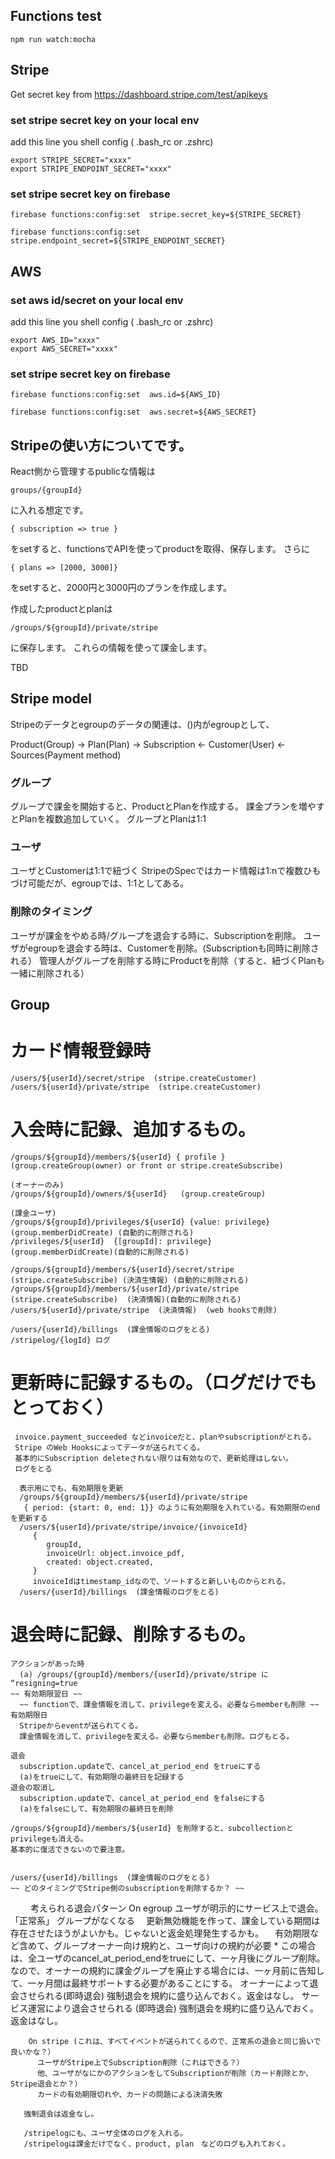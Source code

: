 
## Functions test

```
npm run watch:mocha
```

## Stripe

Get secret key from https://dashboard.stripe.com/test/apikeys

### set stripe secret key on your local env

add this line you shell config ( .bash_rc or .zshrc)

```
export STRIPE_SECRET="xxxx"
export STRIPE_ENDPOINT_SECRET="xxxx"

```

### set stripe secret key on firebase

```
firebase functions:config:set  stripe.secret_key=${STRIPE_SECRET}

firebase functions:config:set  stripe.endpoint_secret=${STRIPE_ENDPOINT_SECRET}

```

## AWS

### set aws id/secret on your local env

add this line you shell config ( .bash_rc or .zshrc)

```
export AWS_ID="xxxx"
export AWS_SECRET="xxxx"

```

### set stripe secret key on firebase

```
firebase functions:config:set  aws.id=${AWS_ID}

firebase functions:config:set  aws.secret=${AWS_SECRET}

```



## Stripeの使い方についてです。

React側から管理するpublicな情報は

```
groups/{groupId}
```

に入れる想定です。
```
{ subscription => true }
```

をsetすると、functionsでAPIを使ってproductを取得、保存します。
さらに
```
{ plans => [2000, 3000]}
```
をsetすると、2000円と3000円のプランを作成します。

作成したproductとplanは
```
/groups/${groupId}/private/stripe
```
に保存します。
これらの情報を使って課金します。

TBD


## Stripe model

Stripeのデータとegroupのデータの関連は、()内がegroupとして、

Product(Group) -> Plan(Plan)  -> Subscription <- Customer(User) <- Sources(Payment method)


### グループ
グループで課金を開始すると、ProductとPlanを作成する。
課金プランを増やすとPlanを複数追加していく。
グループとPlanは1:1

### ユーザ
ユーザとCustomerは1:1で紐づく
StripeのSpecではカード情報は1:nで複数ひもづけ可能だが、egroupでは、1:1としてある。

### 削除のタイミング

ユーザが課金をやめる時/グループを退会する時に、Subscriptionを削除。
ユーザがegroupを退会する時は、Customerを削除。(Subscriptionも同時に削除される）
管理人がグループを削除する時にProductを削除（すると、紐づくPlanも一緒に削除される）

## Group

# カード情報登録時
    /users/${userId}/secret/stripe  (stripe.createCustomer)
    /users/${userId}/private/stripe  (stripe.createCustomer)

# 入会時に記録、追加するもの。
    /groups/${groupId}/members/${userId} { profile } (group.createGroup(owner) or front or stripe.createSubscribe)

    (オーナーのみ)
    /groups/${groupId}/owners/${userId}   (group.createGroup)

    (課金ユーザ)
    /groups/${groupId}/privileges/${userId} {value: privilege}  (group.memberDidCreate) (自動的に削除される)
    /privileges/${userId}  {[groupId]: privilege}   (group.memberDidCreate)(自動的に削除される)

    /groups/${groupId}/members/${userId}/secret/stripe (stripe.createSubscribe) (決済生情報) (自動的に削除される)
    /groups/${groupId}/members/${userId}/private/stripe (stripe.createSubscribe)  (決済情報)(自動的に削除される)
    /users/${userId}/private/stripe  (決済情報)  (web hooksで削除)
    
    /users/{userId}/billings  (課金情報のログをとる)
    /stripelog/{logId} ログ

# 更新時に記録するもの。（ログだけでもとっておく）
     invoice.payment_succeeded などinvoiceだと、planやsubscriptionがとれる。
     Stripe のWeb Hooksによってデータが送られてくる。
     基本的にSubscription deleteされない限りは有効なので、更新処理はしない。
     ログをとる

      表示用にでも、有効期限を更新
      /groups/${groupId}/members/${userId}/private/stripe
       { period: {start: 0, end: 1}} のように有効期限を入れている。有効期限のendを更新する
      /users/${userId}/private/stripe/invoice/{invoiceId}
         {
            groupId,
            invoiceUrl: object.invoice_pdf,
            created: object.created,
         }
         invoiceIdはtimestamp_idなので、ソートすると新しいものからとれる。
      /users/{userId}/billings  (課金情報のログをとる)
      
# 退会時に記録、削除するもの。
    アクションがあった時
      (a) /groups/{groupId}/members/{userId}/private/stripe に “resigning=true
    ~~ 有効期限翌日 ~~
      ~~ functionで、課金情報を消して、privilegeを変える。必要ならmemberも削除 ~~
    有効期限日
      Stripeからeventが送られてくる。
      課金情報を消して、privilegeを変える。必要ならmemberも削除。ログもとる。

    退会
      subscription.updateで、cancel_at_period_end をtrueにする
      (a)をtrueにして、有効期限の最終日を記録する
    退会の取消し
      subscription.updateで、cancel_at_period_end をfalseにする
      (a)をfalseにして、有効期限の最終日を削除

    /groups/${groupId}/members/${userId} を削除すると、subcollectionと privilegeも消える。
    基本的に復活できないので要注意。


    /users/{userId}/billings  (課金情報のログをとる)
    ~~ どのタイミングでStripe側のsubscriptionを削除するか？ ~~

      

　　  考えられる退会パターン
        On egroup
          ユーザが明示的にサービス上で退会。「正常系」
          グループがなくなる
          　更新無効機能を作って、課金している期間は存在させたほうがよいかも。じゃないと返金処理発生するかも。
          　有効期限など含めて、グループオーナー向け規約と、ユーザ向けの規約が必要
            * この場合は、全ユーザのcancel_at_period_endをtrueにして、一ヶ月後にグループ削除。
            なので、オーナーの規約に課金グループを廃止する場合には、一ヶ月前に告知して、一ヶ月間は最終サポートする必要があることにする。
          オーナーによって退会させられる(即時退会)
            強制退会を規約に盛り込んでおく。返金はなし。
          サービス運営により退会させられる (即時退会)
            強制退会を規約に盛り込んでおく。返金はなし。
          
        On stripe (これは、すべてイベントが送られてくるので、正常系の退会と同じ扱いで良いかな？）
          ユーザがStripe上でSubscription削除（これはできる？）
          他、ユーザがなにかのアクションをしてSubscriptionが削除（カード削除とか、Stripe退会とか？）
          カードの有効期限切れや、カードの問題による決済失敗

       強制退会は返金なし。

       /stripelogにも、ユーザ全体のログを入れる。
       /stripelogは課金だけでなく、product, plan　などのログも入れておく。
       
     